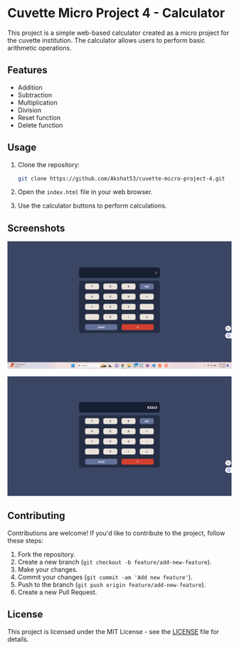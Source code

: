# Cuvette Micro Project 4 - Calculator

This project is a simple web-based calculator created as a micro project for the cuvette institution. The calculator allows users to perform basic arithmetic operations.

## Features

- Addition
- Subtraction
- Multiplication
- Division
- Reset function
- Delete function

## Usage

1. Clone the repository:

    ```bash
    git clone https://github.com/Akshat53/cuvette-micro-project-4.git
    ```

2. Open the `index.html` file in your web browser.

3. Use the calculator buttons to perform calculations.

## Screenshots

![Calculator Screenshot 1](./ss1.png)


![Calculator Screenshot 2](./ss2.png)


## Contributing

Contributions are welcome! If you'd like to contribute to the project, follow these steps:

1. Fork the repository.
2. Create a new branch (`git checkout -b feature/add-new-feature`).
3. Make your changes.
4. Commit your changes (`git commit -am 'Add new feature'`).
5. Push to the branch (`git push origin feature/add-new-feature`).
6. Create a new Pull Request.

## License

This project is licensed under the MIT License - see the [LICENSE](LICENSE) file for details.
